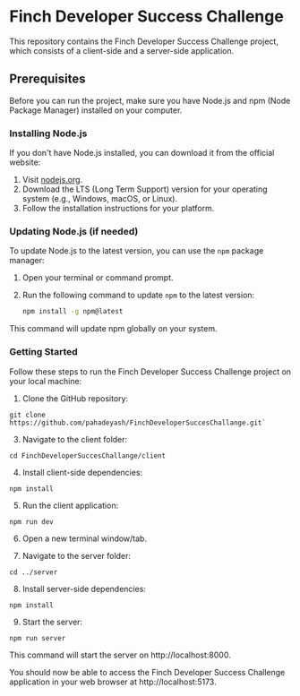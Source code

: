 # Finch Developer Success Challenge

This repository contains the Finch Developer Success Challenge project, which consists of a client-side and a server-side application.

## Prerequisites

Before you can run the project, make sure you have Node.js and npm (Node Package Manager) installed on your computer.

### Installing Node.js

If you don't have Node.js installed, you can download it from the official website:

1. Visit [nodejs.org](https://nodejs.org/).
2. Download the LTS (Long Term Support) version for your operating system (e.g., Windows, macOS, or Linux).
3. Follow the installation instructions for your platform.

### Updating Node.js (if needed)

To update Node.js to the latest version, you can use the `npm` package manager:

1. Open your terminal or command prompt.
2. Run the following command to update `npm` to the latest version:

   ```bash
   npm install -g npm@latest
This command will update npm globally on your system.

### Getting Started
Follow these steps to run the Finch Developer Success Challenge project on your local machine:

1. Clone the GitHub repository:
   
 ```
 git clone https://github.com/pahadeyash/FinchDeveloperSuccesChallange.git`
 ```
3. Navigate to the client folder:

 ```
 cd FinchDeveloperSuccesChallange/client
 ```

4. Install client-side dependencies:
 ```
 npm install
 ```

5. Run the client application:

```
npm run dev
```

6. Open a new terminal window/tab.

7. Navigate to the server folder:
   
```
cd ../server
```

8. Install server-side dependencies:

```
npm install
```

9. Start the server:

```
npm run server
```
This command will start the server on http://localhost:8000.

You should now be able to access the Finch Developer Success Challenge application in your web browser at http://localhost:5173.




